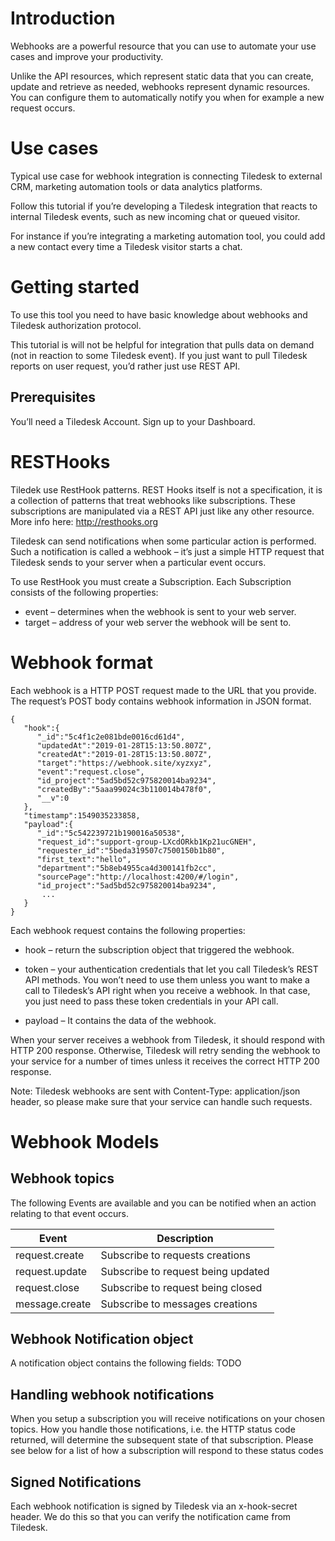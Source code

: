 # Introduction
Webhooks are a powerful resource that you can use to automate your use cases and improve your productivity.

Unlike the API resources, which represent static data that you can create, update and retrieve as needed, webhooks represent dynamic resources. You can configure them to automatically notify you when for example a new request occurs.


# Use cases
Typical use case for webhook integration is connecting Tiledesk to external CRM, marketing automation tools or data analytics platforms.

Follow this tutorial if you’re developing a Tiledesk integration that reacts to internal Tiledesk events, such as new incoming chat or queued visitor.

For instance if you’re integrating a marketing automation tool, you could add a new contact every time a Tiledesk visitor starts a chat.



# Getting started

To use this tool you need to have basic knowledge about webhooks and Tiledesk authorization protocol.

This tutorial is will not be helpful for integration that pulls data on demand (not in reaction to some Tiledesk event). If you just want to pull Tiledesk reports on user request, you’d rather just use REST API.

## Prerequisites
You’ll need a Tiledesk Account. Sign up to your Dashboard.

# RESTHooks
Tiledek use RestHook patterns. REST Hooks itself is not a specification, it is a collection of patterns that treat webhooks like subscriptions. These subscriptions are manipulated via a REST API just like any other resource. 
More info here: http://resthooks.org

Tiledesk can send notifications when some particular action is performed. Such a notification is called a webhook – it’s just a simple HTTP request that Tiledesk sends to your server when a particular event occurs. 

To use RestHook you must create a Subscription. Each Subscription consists of the following properties:

* event – determines when the webhook is sent to your web server.
* target – address of your web server the webhook will be sent to.


# Webhook format

Each webhook is a HTTP POST request made to the URL that you provide. The request’s POST body contains webhook information in JSON format.


```
{
   "hook":{
      "_id":"5c4f1c2e081bde0016cd61d4",
      "updatedAt":"2019-01-28T15:13:50.807Z",
      "createdAt":"2019-01-28T15:13:50.807Z",
      "target":"https://webhook.site/xyzxyz",
      "event":"request.close",
      "id_project":"5ad5bd52c975820014ba9234",
      "createdBy":"5aaa99024c3b110014b478f0",
      "__v":0
   },
   "timestamp":1549035233858,
   "payload":{
      "_id":"5c542239721b190016a50538",
      "request_id":"support-group-LXcdORkb1Kp21ucGNEH",
      "requester_id":"5beda319507c7500150b1b80",
      "first_text":"hello",
      "department":"5b8eb4955ca4d300141fb2cc",
      "sourcePage":"http://localhost:4200/#/login",
      "id_project":"5ad5bd52c975820014ba9234",
       ...
   }
}
```

Each webhook request contains the following properties:

* hook – return the subscription object that triggered the webhook. 

* token – your authentication credentials that let you call Tiledesk’s REST API methods. You won’t need to use them unless you want to make a call to Tiledesk’s API right when you receive a webhook. In that case, you just need to pass these token credentials in your API call. 

* payload – It contains the data of the webhook.

When your server receives a webhook from Tiledesk, it should respond with HTTP 200 response. Otherwise, Tiledesk will retry sending the webhook to your service for a number of times unless it receives the correct HTTP 200 response.

Note: Tiledesk webhooks are sent with Content-Type: application/json header, so please make sure that your service can handle such requests.


# Webhook Models
## Webhook topics

The following Events are available and you can be notified when an action relating to that event occurs. 

| Event          | Description                        |
|----------------|------------------------------------|
| request.create | Subscribe to requests creations    |
| request.update | Subscribe to request being updated |
| request.close  | Subscribe to request being closed  |
| message.create | Subscribe to messages creations    |


## Webhook Notification object
A notification object contains the following fields:
TODO



## Handling webhook notifications
When you setup a subscription you will receive notifications on your chosen topics. How you handle those notifications, i.e. the HTTP status code returned, will determine the subsequent state of that subscription. Please see below for a list of how a subscription will respond to these status codes

## Signed Notifications
Each webhook notification is signed by Tiledesk via an x-hook-secret header. We do this so that you can verify the notification came from Tiledesk.
